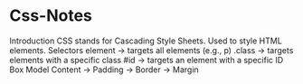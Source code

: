 # Css-Notes
Introduction
CSS stands for Cascading Style Sheets.
Used to style HTML elements.
Selectors
element → targets all elements (e.g., p)
.class → targets elements with a specific class
#id → targets an element with a specific ID
Box Model
Content → Padding → Border → Margin
